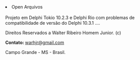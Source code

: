 <!DOCTYPE html>
<html lang="en">
  <head>
    <meta charset="utf-8"></meta>
<body>
<li>Open Arquivos</li>
<br />
Projeto em Delphi Tokio 10.2.3 e Delphi Rio com problemas de compatibilidade de versão do Delphi 10.3.1 ....
<p>Direitos Reservados a Walter Ribeiro Homem Junior. (c) </p>
<p><b>Contato: </b><a href="mailto:warhjr@gmail.com?Subject=Olá%20Contato"">warhjr@gmail.com</a></p>
<p>Campo Grande - MS - Brasil.</p>
</body>
</html>